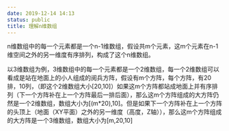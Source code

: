 ```yaml
---
date: 2019-12-14 14:13
status: public
title: 理解n维数组
---
```


<!--more-->

n维数组中的每一个元素都是一个n-1维数组，假设共m个元素，这m个元素在n-1维空间之外的另一维度有序排列，构成了这个n维数组。

以3维数组为例，3维数组中的每一个元素都是一个2维数组，每一个2维数组可以看成是站在地面上的小人组成的阅兵方阵，假设有m个方阵，每个方阵，有20排，10列，（即这个2维数组大小[20,10]）如果这m个方阵都站成地面上并有序排列（下一个方阵补在上一个方阵最后一排后面），那么这m个方阵组成的大方阵仍然是一个2维数组，数组大小为[(m*20),10]。但是如果下一个方阵补在上一个方阵的头顶上（地面（XY平面）之外的另一维度（高度，Z轴）），那么这m个方阵组成的大方阵是一个3维数组，数组大小为[m,20,10]